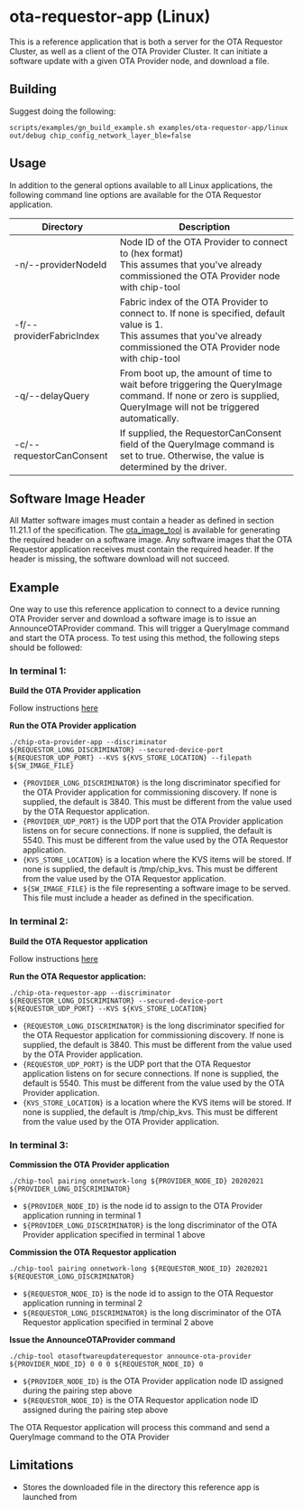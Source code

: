# ota-requestor-app (Linux)

This is a reference application that is both a server for the OTA Requestor
Cluster, as well as a client of the OTA Provider Cluster. It can initiate a
software update with a given OTA Provider node, and download a file.

## Building

Suggest doing the following:

```
scripts/examples/gn_build_example.sh examples/ota-requestor-app/linux out/debug chip_config_network_layer_ble=false
```

## Usage

In addition to the general options available to all Linux applications, the
following command line options are available for the OTA Requestor application.

| Directory                               | Description                                                                                                                                                                       |
| --------------------------------------- | --------------------------------------------------------------------------------------------------------------------------------------------------------------------------------- |
| -n/--providerNodeId <node ID>           | Node ID of the OTA Provider to connect to (hex format) <br> This assumes that you've already commissioned the OTA Provider node with chip-tool                                    |
| -f/--providerFabricIndex <fabric index> | Fabric index of the OTA Provider to connect to. If none is specified, default value is 1. <br> This assumes that you've already commissioned the OTA Provider node with chip-tool |
| -q/--delayQuery <Time in seconds>       | From boot up, the amount of time to wait before triggering the QueryImage command. If none or zero is supplied, QueryImage will not be triggered automatically.                   |
| -c/--requestorCanConsent                | If supplied, the RequestorCanConsent field of the QueryImage command is set to true. Otherwise, the value is determined by the driver.                                            |

## Software Image Header

All Matter software images must contain a header as defined in section 11.21.1
of the specification. The
[ota_image_tool](https://github.com/project-chip/connectedhomeip/blob/master/src/app/ota_image_tool.py)
is available for generating the required header on a software image. Any
software images that the OTA Requestor application receives must contain the
required header. If the header is missing, the software download will not
succeed.

## Example

One way to use this reference application to connect to a device running OTA
Provider server and download a software image is to issue an AnnounceOTAProvider
command. This will trigger a QueryImage command and start the OTA process. To
test using this method, the following steps should be followed:

### In terminal 1:

**Build the OTA Provider application**

Follow instructions
[here](https://github.com/project-chip/connectedhomeip/tree/master/examples/ota-provider-app/linux#building)

**Run the OTA Provider application**

```
./chip-ota-provider-app --discriminator ${REQUESTOR_LONG_DISCRIMINATOR} --secured-device-port ${REQUESTOR_UDP_PORT} --KVS ${KVS_STORE_LOCATION} --filepath ${SW_IMAGE_FILE}
```

-   `{PROVIDER_LONG_DISCRIMINATOR}` is the long discriminator specified for the
    OTA Provider application for commissioning discovery. If none is supplied,
    the default is 3840. This must be different from the value used by the OTA
    Requestor application.
-   `{PROVIDER_UDP_PORT}` is the UDP port that the OTA Provider application
    listens on for secure connections. If none is supplied, the default is 5540.
    This must be different from the value used by the OTA Requestor application.
-   `{KVS_STORE_LOCATION}` is a location where the KVS items will be stored. If
    none is supplied, the default is /tmp/chip_kvs. This must be different from
    the value used by the OTA Requestor application.
-   `${SW_IMAGE_FILE}` is the file representing a software image to be served.
    This file must include a header as defined in the specification.

### In terminal 2:

**Build the OTA Requestor application**

Follow instructions
[here](https://github.com/project-chip/connectedhomeip/tree/master/examples/ota-requestor-app/linux#building)

**Run the OTA Requestor application:**

```
./chip-ota-requestor-app --discriminator ${REQUESTOR_LONG_DISCRIMINATOR} --secured-device-port ${REQUESTOR_UDP_PORT} --KVS ${KVS_STORE_LOCATION}
```

-   `{REQUESTOR_LONG_DISCRIMINATOR}` is the long discriminator specified for the
    OTA Requestor application for commissioning discovery. If none is supplied,
    the default is 3840. This must be different from the value used by the OTA
    Provider application.
-   `{REQUESTOR_UDP_PORT}` is the UDP port that the OTA Requestor application
    listens on for secure connections. If none is supplied, the default is 5540.
    This must be different from the value used by the OTA Provider application.
-   `{KVS_STORE_LOCATION}` is a location where the KVS items will be stored. If
    none is supplied, the default is /tmp/chip_kvs. This must be different from
    the value used by the OTA Provider application.

### In terminal 3:

**Commission the OTA Provider application**

```
./chip-tool pairing onnetwork-long ${PROVIDER_NODE_ID} 20202021 ${PROVIDER_LONG_DISCRIMINATOR}
```

-   `${PROVIDER_NODE_ID}` is the node id to assign to the OTA Provider
    application running in terminal 1
-   `${PROVIDER_LONG_DISCRIMINATOR}` is the long discriminator of the OTA
    Provider application specified in terminal 1 above

**Commission the OTA Requestor application**

```
./chip-tool pairing onnetwork-long ${REQUESTOR_NODE_ID} 20202021 ${REQUESTOR_LONG_DISCRIMINATOR}
```

-   `${REQUESTOR_NODE_ID}` is the node id to assign to the OTA Requestor
    application running in terminal 2
-   `${REQUESTOR_LONG_DISCRIMINATOR}` is the long discriminator of the OTA
    Requestor application specified in terminal 2 above

**Issue the AnnounceOTAProvider command**

```
./chip-tool otasoftwareupdaterequestor announce-ota-provider ${PROVIDER_NODE_ID} 0 0 0 ${REQUESTOR_NODE_ID} 0
```

-   `${PROVIDER_NODE_ID}` is the OTA Provider application node ID assigned
    during the pairing step above
-   `${REQUESTOR_NODE_ID}` is the OTA Requestor application node ID assigned
    during the pairing step above

The OTA Requestor application will process this command and send a QueryImage
command to the OTA Provider

## Limitations

-   Stores the downloaded file in the directory this reference app is launched
    from

